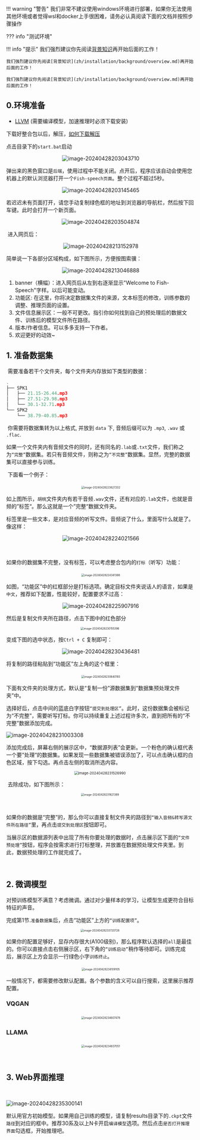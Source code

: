 !!! warning "警告"
    我们非常不建议使用windows环境进行部署，如果你无法使用其他环境或者觉得wsl和docker上手很困难，请务必认真阅读下面的文档并按照步骤操作

??? info "测试环境"

!!! info "提示"
    我们强烈建议你先阅读[背景知识](zh/installation/background/overview.md)再开始后面的工作！

    我们强烈建议你先阅读[背景知识](zh/installation/background/overview.md)再开始后面的工作！

    我们强烈建议你先阅读[背景知识](zh/installation/background/overview.md)再开始后面的工作！

## 0.环境准备<a id="section0"></a>

- [LLVM](https://github.com/llvm/llvm-project/releases/download/llvmorg-17.0.4/LLVM-17.0.4-win64.exe) (需要编译模型，加速推理时必须下载安装)

  

下载好整合包以后，解压，[如何下载解压](https://www.bilibili.com/video/BV18z42167dQ/)

点击目录下的`start.bat`启动

<p align="center">
​	<img src="/assets/images/windows_installation/image-20240428203043710.png" alt="image-20240428203043710" />
</p>

弹出来的黑色窗口是`后端`，使用过程中不能关闭。点开后，程序应该自动会使用您机器上的默认浏览器打开一个`Fish-speech页面`。整个过程不超过5秒。

<p align="center">
​	<img src="/assets/images/windows_installation/image-20240428203145465.png" alt="image-20240428203145465" />
</p>

若迟迟未有页面打开，请您手动复制绿色框的地址到浏览器的导航栏，然后按下回车键。此时会打开一个新页面。

<p align="center">
​	<img src="/assets/images/windows_installation/image-20240428203504874.png" alt="image-20240428203504874" />
</p>

​	进入网页后：

<p align="center">
​	<img src="/assets/images/windows_installation/image-20240428213152978.png" alt="image-20240428213152978" />
</p>

简单说一下各部分区域构成，如下图所示，方便按图索骥：

<p align="center">
​	<img src="/assets/images/windows_installation/image-20240428213046888.png" alt="image-20240428213046888" />
</p>

1. banner（横幅）：进入网页后从左到右逐渐显示"Welcome to Fish-Speech"字样。以后可能变动。
2. 功能区: 在这里，你将决定数据集文件的来源，文本标签的修改，训练参数的调整、推理页面的设置。
3. 文件信息展示区：一般不可更改。指引你如何找到自己的预处理后的数据文件、训练后的模型文件所在路径。
4. 版本/作者信息。可以多多支持一下作者。
5. 欢迎更好的动效~

## 1. 准备数据集 <a id="section1"></a>

​	需要准备若干个文件夹，每个文件夹内存放如下类型的数据：

```cpp
.
├── SPK1
│   ├── 21.15-26.44.mp3
│   ├── 27.51-29.98.mp3
│   └── 30.1-32.71.mp3
└── SPK2
    └── 38.79-40.85.mp3
```

​	你需要将数据集转为以上格式, 并放到 `data` 下, 音频后缀可以为 `.mp3`, `.wav` 或 `.flac`.

​	如果一个文件夹内有音频文件的同时，还有同名的`.lab`或`.txt`文件，我们称之为`“完整”`数据集。若只有音频文件，则称之为`“不完整”`数据集。显然，完整的数据集可以直接参与训练。

​	下面看一个例子：
<p align="center">
​	<img src="/assets/images/windows_installation/image-20240428223627202.png" alt="image-20240428223627202" style="zoom:50%;" />
</p>

​	如上图所示，`胡桃`文件夹内有若干音频`.wav`文件，还有对应的`.lab`文件，也就是音频的”标签“。那么这就是一个”完整“数据文件夹。

​	标签里是一些文本，是对应音频的听写文件。音频说了什么，里面写什么就是了。像这样：

<p align="center">
​	<img src="/assets/images/windows_installation/image-20240428224021566.png" alt="image-20240428224021566" />
</p>
​	

​	如果你的数据集不完整，没有标签，可以考虑整合包内的`打标`（听写）功能：
<p align="center"> 
​	<img src="/assets/images/windows_installation/image-20240428224341386.png" alt="image-20240428224341386" style="zoom:50%;" />
</p>

如图，“功能区”中的红框部分是打标选项。确定目标文件夹说话人的语言，如果是`中文`，推荐如下配置，性能较好，配置要求不过高：

<p align="center">
​	<img src="/assets/images/windows_installation/image-20240428225907916.png" alt="image-20240428225907916" />
</p>

然后是复制文件夹所在路径，点击下图中的红色部分

<p align="center">
<img src="/assets/images/windows_installation/image-20240428230155396.png" alt="image-20240428230155396" style="zoom:50%;" />
</p>

变成下图的选中状态，按`Ctrl + C` 复制即可：

<p align="center">
​	<img src="/assets/images/windows_installation/image-20240428230436481.png" alt="image-20240428230436481" />
</p>


将复制的路径粘贴到“功能区”左上角的这个框里：

<p align="center">
​	<img src="/assets/images/windows_installation/image-20240428230640193.png" alt="image-20240428230640193" style="zoom:50%;" />
</p>

​	下面有文件夹的处理方式，默认是“复制一份”源数据集到“数据集预处理文件夹”中。

​	选择好后，点击中间的蓝底白字按钮`“提交到处理区”`。此时，这份数据集会被标记为“不完整”，需要听写打标。你可以持续重复上述过程许多次，直到把所有的“不完整”数据添加完成。

![image-20240428231003308](/assets/images/windows_installation/image-20240428231003308.png)

​	添加完成后，屏幕右侧的展示区中，“数据源列表”会更新。一个粉色的确认框代表一个要“处理“的数据集。如果发现一些数据集被错误添加了，可以点击确认框的白色区域，按下勾选。再点击左侧的取消所选内容。


<p align="center">
<img src="/assets/images/windows_installation/image-20240428231526990.png" alt="image-20240428231526990" style="zoom: 67%;" />
</p>

​	去除成功，如下图所示：

<p align="center">
<img src="/assets/images/windows_installation/image-20240428231621389.png" alt="image-20240428231621389" style="zoom:50%;" />
</p>

​	

​	如果你的数据是“完整”的，那么你可以直接复制文件夹的路径到`“输入音频&转写源文件所在路径”`里，再点击`提交到处理区`按钮即可。



​	当展示区的数据源列表中出现了所有你要处理的数据时，点击展示区下面的`“文件预处理”`按钮，程序会按需求进行打标整理，并放置在数据预处理文件夹里。到此，数据预处理的工作就完成了。

​	

## 2. 微调模型<a id="section2"></a>

​	对预训练模型不满意？考虑微调。通过对少量样本的学习，让模型生成更符合目标特征的声音。

​	完成第1节.`准备数据集`后，点击“功能区”上方的`“训练配置项”`。

<p align="center">
<img src="/assets/images/windows_installation/image-20240428233720728.png" alt="image-20240428233720728" style="zoom:50%;" />
</p>

​	如果你的配置足够好，显存内存很大(A100级别)，那么程序默认选择的`all`是最佳的。你可以直接点击右侧展示区，右下角的`“训练启动”`稍作等待即可。训练完成后，展示区上方会显示一行绿色小字`训练终止`。

<p align="center">
​	<img src="/assets/images/windows_installation/image-20240428234109105.png" alt="image-20240428234109105" style="zoom:50%;" />
</p>

​	一般情况下，都需要修改默认配置。各个参数的含义可以自行搜索，这里展示推荐配置。



### VQGAN

<p align="center">
​    	<img src="/assets/images/windows_installation/image-20240428234607478.png" alt="image-20240428234607478" style="zoom:50%;" />
</p>

### LLAMA

<p align="center">
​	<img src="/assets/images/windows_installation/image-20240428234837051.png" alt="image-20240428234837051" style="zoom:50%;" />

</p>
​	

## 3. Web界面推理<a id="section3"></a>

​	

![image-20240428235300141](/assets/images/windows_installation/image-20240428235300141.png)

​	默认用官方初始模型。如果用自己训练的模型，请复制results目录下的`.ckpt`文件`路径`到对应的框中。推荐30系及以上N卡开启`编译模型`选项。然后点击`是否打开推理界面`勾选框，开始推理吧。 
